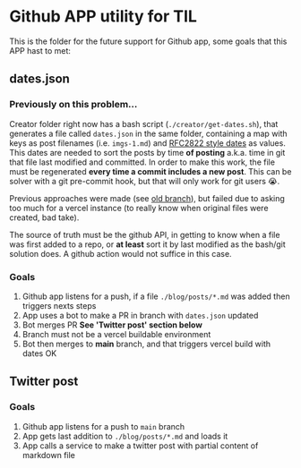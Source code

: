 # Github APP utility for TIL

This is the folder for the future support for Github app, some goals that this APP hast to met:

## dates.json

### Previously on this problem...

Creator folder right now has a bash script (`./creator/get-dates.sh`), that generates a file called
`dates.json` in the same folder, containing a map with keys as post filenames (i.e. `imgs-1.md`) and
[RFC2822 style dates](https://tools.ietf.org/html/rfc2822#section-3.3) as values. This dates are needed 
to sort the posts by time **of posting** a.k.a. time in git that file last modified and committed. In
order to make this work, the file must be regenerated __every time a commit includes a new post__. This 
can be solver with a git pre-commit hook, but that will only work for git users :sob:. 

Previous approaches were made (see [old branch](https://github.com/carmon/til/tree/old)), but failed
due to asking too much for a vercel instance (to really know when original files were created, bad take).

The source of truth must be the github API, in getting to know when a file was first added to a repo, or
**at least** sort it by last modified as the bash/git solution does. A github action would not suffice in
this case.

### Goals

1) Github app listens for a push, if a file `./blog/posts/*.md` was added then triggers nexts steps 
2) App uses a bot to make a PR in branch with `dates.json` updated
3) Bot merges PR __See 'Twitter post' section below__
4) Branch must not be a vercel buildable environment
5) Bot then merges to **main** branch, and that triggers vercel build with dates OK

## Twitter post

### Goals

1) Github app listens for a push to `main` branch
1) App gets last addition to `./blog/posts/*.md` and loads it
1) App calls a service to make a twitter post with partial content of markdown file